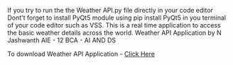 If you try to run the the Weather API.py file directly in your code editor 
Dont't forget to install PyQt5 module using pip install PyQt5 in you terminal of your code editor such as VSS.
This is a real time application to access the basic weather details across the world.
Weather API Application by N Jashwanth AIE - 12 BCA - AI AND DS 

To download Weather API Application - [Click Here](https://drive.google.com/file/d/1HecRdm_QGvGCkrHry7IYuxZ8q3LCEriZ/view?usp=drive_link)
